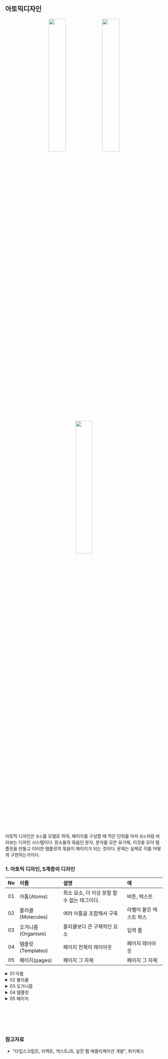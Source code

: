 ## 아토믹디자인
<div align="center" witdth="90%">
  <img src="https://atomicdesign.bradfrost.com/images/content/atomic-design-process.png", width="33%">
  <img src="https://atomicdesign.bradfrost.com/images/content/atoms-form-elements.png" width="33%">
  <img src="https://atomicdesign.bradfrost.com/images/content/molecule-search-form.png" width="33%">
</div>

<br/>

아토믹 디자인은 `원소`를 모델로 하여, 페이지를 구성할 때 작은 단위를 마치 `원소`처럼 바라보는 디자인 시스템이다. 원소들의 묶음인 분자, 분자를 모은 유기체, 이것을 모아 템플릿을 만들고 이러한 템플릿의 묶음이 페이지가 되는 것이다. 문제는 실제로 이를 어떻게 구현하는가이다. 

### 1. 아토믹 디자인, 5계층의 디자인

|No|이름|설명|예|
|:--:|:--|:--|:--|
| 01 | 아톰(Atoms) | 최소 요소, 더 이상 분할 할 수 없는 태그이다. | 버튼, 텍스트 |
| 02 | 몰리큘(Molecules) | 여러 아톰을 조합해서 구축 | 라벨이 붙은 텍스트 박스 |
| 03 | 오거니즘(Organism) | 몰리큘보다 큰 구체적인 요소 | 입력 폼 |
| 04 | 템플릿(Templates) | 페이지 전체의 레이아웃 | 페이지 레이아웃 |
| 05 | 페이지(pages) | 페이지 그 자체 | 페이지 그 자체 |

<details>
<summary>01 아톰</summary>

아토믹 디자인에서 `아톰`은 더이상 분할할 수 없는 컴포넌트를 지칭한다. 기본적으로 상태나 작동을 갖지 않는 문장, 색상, 크기 등 화면을 그리는 데 필요한 파라미터는 `props`로 받는다. 

- 크기도 부모로부터 제어할 수 있으므로, Props를 사용
- CSS로 부모 요소의 크기에 의존시키는 등으로 구현한다. 
- 범용성을 가져야 하기에, 도메인 지식(애플리케이션ㅇ이나, 상위 계층의 용도) 특정한 영역의 지식에 의존되지 않는 컴포넌트로 구현해야 한다. 
- 이미지와 관련된 아톰을 만든다고 하면, url이 포함된 객체를 전달하는 것이 아니라, url만 보내야 한다는 말이다. 
</details>

<details>
<summary>02 몰리큘</summary>

라벨이 붙은 텍스트 박스 등 아톰 여러 개를 조합해서 구축한 UI 컴포넌트이다. 

- 몰리큘도 기본적으로는 상태나 작동을 갖지 않으며, 범용성을 위해서 필요한 데이터는 부모로부터 받도록 해야 한다. 
- 아톰 여러 개가 배치되고, 필요한 데이터는 자식 컴포넌트에 전달하고, 각 위치 관계를 CSS로 지정해야 한다. 
- 몰리큘은 `단일한 역할`을 갖는 UI만을 구현한다. 
</details>

<details>
<summary>03 오거니즘</summary>

오거니즘은 `등록 폼이나, 헤더 등 보다 구체적인 UI 컴포넌트를 구현`한다. 

- 여기에서는 `도메인 지식(특정한 영역의 지식)`에 의존한 데이터를 받거나
- 콘텍스트를 참조하거나, 독자적인 작동을 가질 수 있다. 
- 상테를 가지게 할 때는, `프리젠테이션 컴포넌트`로 구현하고, 로직 부분은 `컨테이너 컴포넌트`에 의해 구현해야 한다. 

</details>

<details>
<summary>04 템플릿</summary>

템플릿은 페이지 전체의 레이아웃을 구현한다. 

- `여러 오거니즘(구체적인 UI 컴포넌트)`를 배치하고, CSS로 각 컴포넌트의 레이아웃을 구현한다. 

</details>

<details>
<summary>05 페이지</summary>

최상위 컴포넌트로, 폐이지 단위의 UI컴포넌트를 구현한다.

- 레이아웃을 제외한, 상태관리, 라우터 관계 처리, API호출 등의 부가 작용 실행, 콘텍스트 값을 전달하는 등의 작동에 관한 것을 구현한다. 

</details>

<br/>
<br/>
<br/>
<br/>
<br/>

### 참고자료
- "타입스크립트, 리액트, 넥스트JS, 실전 웹 애플리케이션 개발", 위키북스